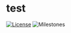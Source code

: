 # test
[![License](https://img.shields.io/github/milestones/progress-percent/pernicius/test/1)](https://github.com/TheCherno/Hazel/blob/master/LICENSE)
![Milestones](https://img.shields.io/github/milestones/all/pernicius/test?color=orange)
